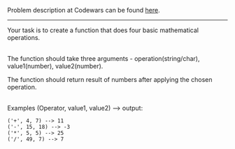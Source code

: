 Problem description at Codewars can be found [here](https://www.codewars.com/kata/57356c55867b9b7a60000bd7/train/python).

-------------

Your task is to create a function that does four basic mathematical operations.
<br><br>

The function should take three arguments - operation(string/char), value1(number), value2(number).

The function should return result of numbers after applying the chosen operation.
<br><br>

Examples (Operator, value1, value2) --> output:
```
('+', 4, 7) --> 11
('-', 15, 18) --> -3
('*', 5, 5) --> 25
('/', 49, 7) --> 7
```

